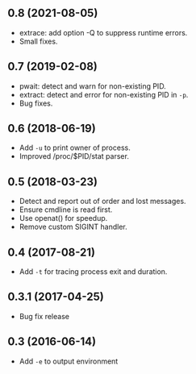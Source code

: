 ## 0.8 (2021-08-05)

* extrace: add option -Q to suppress runtime errors.
* Small fixes.

## 0.7 (2019-02-08)

* pwait: detect and warn for non-existing PID.
* extract: detect and error for non-existing PID in `-p`.
* Bug fixes.

## 0.6 (2018-06-19)

* Add `-u` to print owner of process.
* Improved /proc/$PID/stat parser.

## 0.5 (2018-03-23)

* Detect and report out of order and lost messages.
* Ensure cmdline is read first.
* Use openat() for speedup.
* Remove custom SIGINT handler.

## 0.4 (2017-08-21)

* Add `-t` for tracing process exit and duration.

## 0.3.1 (2017-04-25)

* Bug fix release

## 0.3 (2016-06-14)

* Add `-e` to output environment
